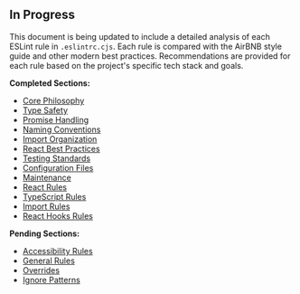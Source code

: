 ## In Progress

This document is being updated to include a detailed analysis of each ESLint rule in `.eslintrc.cjs`. Each rule is compared with the AirBNB style guide and other modern best practices. Recommendations are provided for each rule based on the project's specific tech stack and goals.

**Completed Sections:**

-   [Core Philosophy](./core_philosophy.md)
-   [Type Safety](./type_safety.md)
-   [Promise Handling](./promise_handling.md)
-   [Naming Conventions](./naming_conventions.md)
-   [Import Organization](./import_organization.md)
-   [React Best Practices](./react_best_practices.md)
-   [Testing Standards](./testing_standards.md)
-   [Configuration Files](./configuration_files.md)
-   [Maintenance](./maintenance.md)
-   [React Rules](./react_rules.md)
-   [TypeScript Rules](./typescript_rules.md)
-   [Import Rules](./import_rules.md)
-   [React Hooks Rules](./react_hooks_rules.md)

**Pending Sections:**

-   [Accessibility Rules](./accessibility_rules.md)
-   [General Rules](./general_rules.md)
-   [Overrides](./overrides.md)
-   [Ignore Patterns](./ignore_patterns.md)
